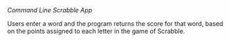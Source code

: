 *Command Line Scrabble App*

Users enter a word and the program returns the score for that word, based on the points assigned to each letter in the game of Scrabble.
